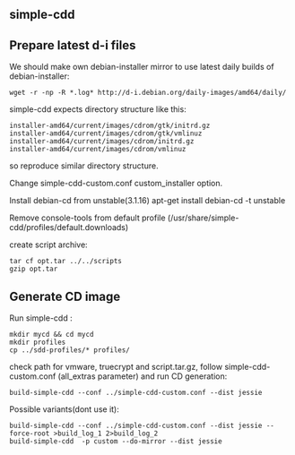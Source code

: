 simple-cdd
----------

Prepare latest d-i files
-------------

We should make own debian-installer mirror to use latest daily builds of debian-installer:

    wget -r -np -R *.log* http://d-i.debian.org/daily-images/amd64/daily/

simple-cdd expects directory structure like this:

    installer-amd64/current/images/cdrom/gtk/initrd.gz
    installer-amd64/current/images/cdrom/gtk/vmlinuz
    installer-amd64/current/images/cdrom/initrd.gz
    installer-amd64/current/images/cdrom/vmlinuz

so reproduce similar directory structure.

Change simple-cdd-custom.conf custom_installer option.

Install debian-cd from unstable(3.1.16)
    apt-get install debian-cd -t unstable

Remove console-tools from default profile (/usr/share/simple-cdd/profiles/default.downloads)

create script archive:

    tar cf opt.tar ../../scripts
    gzip opt.tar

Generate CD image
------------------

Run simple-cdd :

    mkdir mycd && cd mycd
    mkdir profiles
    cp ../sdd-profiles/* profiles/


check path for vmware, truecrypt and script.tar.gz, follow simple-cdd-custom.conf (all_extras parameter) and run CD generation:

    build-simple-cdd --conf ../simple-cdd-custom.conf --dist jessie

Possible variants(dont use it):

    build-simple-cdd --conf ../simple-cdd-custom.conf --dist jessie --force-root >build_log_1 2>build_log_2
    build-simple-cdd  -p custom --do-mirror --dist jessie
